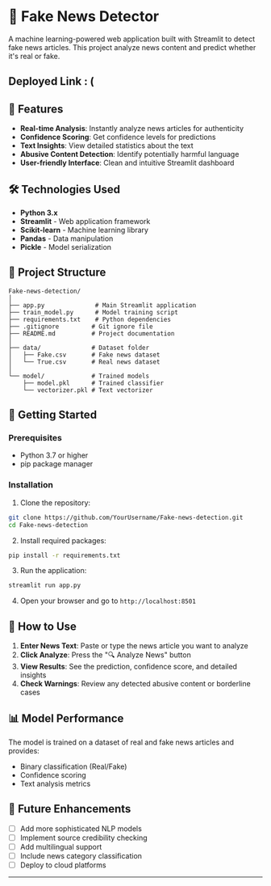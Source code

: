 # 📰 Fake News Detector

A machine learning-powered web application built with Streamlit to detect fake news articles. This project  analyze news content and predict whether it's real or fake.

## Deployed Link : (
## 🚀 Features

- **Real-time Analysis**: Instantly analyze news articles for authenticity
- **Confidence Scoring**: Get confidence levels for predictions
- **Text Insights**: View detailed statistics about the text
- **Abusive Content Detection**: Identify potentially harmful language
- **User-friendly Interface**: Clean and intuitive Streamlit dashboard

## 🛠️ Technologies Used

- **Python 3.x**
- **Streamlit** - Web application framework
- **Scikit-learn** - Machine learning library
- **Pandas** - Data manipulation
- **Pickle** - Model serialization

## 📁 Project Structure

```
Fake-news-detection/
│
├── app.py              # Main Streamlit application
├── train_model.py      # Model training script
├── requirements.txt    # Python dependencies
├── .gitignore         # Git ignore file
├── README.md          # Project documentation
│
├── data/              # Dataset folder
│   ├── Fake.csv       # Fake news dataset
│   └── True.csv       # Real news dataset
│
└── model/             # Trained models
    ├── model.pkl      # Trained classifier
    └── vectorizer.pkl # Text vectorizer
```

## 🚀 Getting Started

### Prerequisites

- Python 3.7 or higher
- pip package manager

### Installation

1. Clone the repository:
```bash
git clone https://github.com/YourUsername/Fake-news-detection.git
cd Fake-news-detection
```

2. Install required packages:
```bash
pip install -r requirements.txt
```

3. Run the application:
```bash
streamlit run app.py
```

4. Open your browser and go to `http://localhost:8501`

## 🎯 How to Use

1. **Enter News Text**: Paste or type the news article you want to analyze
2. **Click Analyze**: Press the "🔍 Analyze News" button
3. **View Results**: See the prediction, confidence score, and detailed insights
4. **Check Warnings**: Review any detected abusive content or borderline cases

## 📊 Model Performance

The model is trained on a dataset of real and fake news articles and provides:
- Binary classification (Real/Fake)
- Confidence scoring
- Text analysis metrics


## 🔮 Future Enhancements

- [ ] Add more sophisticated NLP models
- [ ] Implement source credibility checking
- [ ] Add multilingual support
- [ ] Include news category classification
- [ ] Deploy to cloud platforms

---


